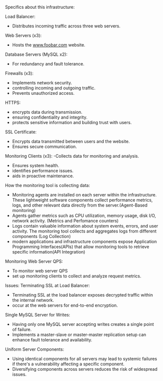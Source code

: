 Specifics about this infrastructure:

Load Balancer:
- Distributes incoming traffic across three web servers.

Web Servers (x3):
- Hosts the www.foobar.com website.

Database Servers (MySQL x2):
- For redundancy and fault tolerance.

Firewalls (x3):
- Implements network security. 
- controlling incoming and outgoing traffic.
- Prevents unauthorized access.

HTTPS:
- encrypts data during transmission.
- ensuring confidentiality and integrity.
- protects sensitive information and building trust with users.

SSL Certificate:
- Encrypts data transmitted between users and the website.
- Ensures secure communication.

Monitoring Clients (x3):
-Collects data for monitoring and analysis.
- Ensures system health. 
- identifies performance issues. 
- aids in proactive maintenance.

How the monitoring tool is collecting data:
- Monitoring agents are installed on each server within the infrastructure. These lightweight software components collect performance metrics, logs, and other relevant data directly from the server.(Agent-Based monitoring)
- Agents gather metrics such as CPU utilization, memory usage, disk I/O, network activity. (Metrics and Perfomance counters)
- Logs contain valuable information about system events, errors, and user activity. The monitoring tool collects and aggregates logs from different components (Log Collection)
- modern applications and infrastructure components expose Application Programming Interfaces(APIs) that allow monitoring tools to retrieve specific information(API Integration)

Monitoring Web Server QPS:
- To monitor web server QPS
- set up monitoring clients to collect and analyze request metrics.

Issues:
Terminating SSL at Load Balancer:
- Terminating SSL at the load balancer exposes decrypted traffic within the internal network.
- occur at the web servers for end-to-end encryption.

Single MySQL Server for Writes:
- Having only one MySQL server accepting writes creates a single point of failure. 
- Implements a master-slave or master-master replication setup can enhance fault tolerance and availability.

Uniform Server Components:
- Using identical components for all servers may lead to systemic failures if there's a vulnerability affecting a specific component.
- Diversifying components across servers reduces the risk of widespread issues.
